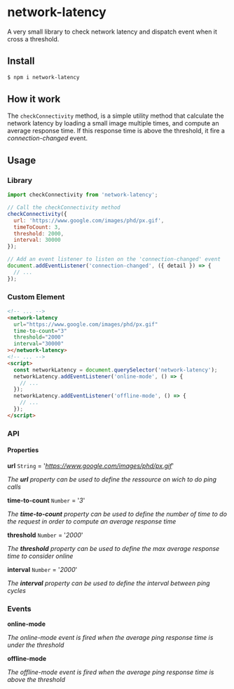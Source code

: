 # network-latency

A very small library to check network latency and dispatch event when it cross a threshold.

## Install

```bash
$ npm i network-latency
```

## How it work

The `checkConnectivity` method, is a simple utility method that calculate the network latency by loading a small image multiple times, and compute an average response time. If this response time is above the threshold, it fire a *connection-changed* event.

## Usage

### Library

```js
import checkConnectivity from 'network-latency';

// Call the checkConnectivity method
checkConnectivity({
  url: 'https://www.google.com/images/phd/px.gif',
  timeToCount: 3,
  threshold: 2000,
  interval: 30000 
});

// Add an event listener to listen on the 'connection-changed' event
document.addEventListener('connection-changed', ({ detail }) => {
  // ...
});

```

### Custom Element

**<network-latency></network-latency>**

```html
<!-- ... -->
<network-latency
  url="https://www.google.com/images/phd/px.gif"
  time-to-count="3"
  threshold="2000"
  interval="30000"
></network-latency>
<!-- ... -->
<script>
  const networkLatency = document.querySelector('network-latency');
  networkLatency.addEventListener('online-mode', () => {
    // ...
  });
  networkLatency.addEventListener('offline-mode', () => {
    // ...
  });
</script>

```

### API

#### Properties

**url**		`String`	= 	'*https://www.google.com/images/phd/px.gif*'

*The **url** property can be used to define the ressource on wich to do ping calls*

**time-to-count**		`Number`	= 	'*3*'

*The **time-to-count** property can be used to define the number of time to do the request in order to compute an average response time*

**threshold**		`Number`	= 	'*2000*'

*The **threshold** property can be used to define the max average response time to consider online*

**interval**		`Number`	= 	'*2000*'

*The **interval** property can be used to define the interval between ping cycles*

### Events

**online-mode**

*The online-mode event is fired when the average ping response time is under the threshold*

**offline-mode**

*The offline-mode event is fired when the average ping response time is above the threshold*
